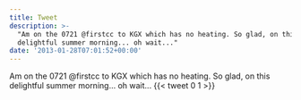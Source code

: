 ```yaml
---
title: Tweet
description: >-
  "Am on the 0721 @firstcc to KGX which has no heating. So glad, on this
  delightful summer morning... oh wait..."
date: '2013-01-28T07:01:52+00:00'
---
```

Am on the 0721 @firstcc to KGX which has no heating. So glad, on this delightful summer morning... oh wait...
      {{< tweet 0 1 >}}
    
